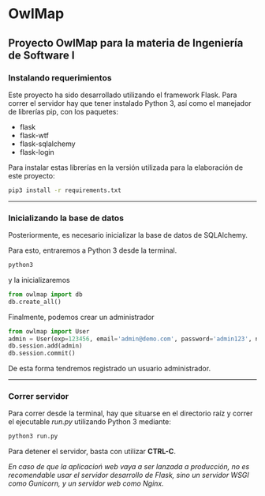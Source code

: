 # OwlMap

## Proyecto OwlMap para la materia de Ingeniería de Software I

### Instalando requerimientos

Este proyecto ha sido desarrollado utilizando el framework Flask. Para correr el servidor hay que tener instalado Python 3, así como el manejador de librerías pip, con los paquetes:

* flask
* flask-wtf
* flask-sqlalchemy
* flask-login

Para instalar estas librerías en la versión utilizada para la elaboración de este proyecto:

```bash
pip3 install -r requirements.txt
```

---
### Inicializando la base de datos
Posteriormente, es necesario inicializar la base de datos de SQLAlchemy.

Para esto, entraremos a Python 3 desde la terminal.

```bash
python3
```

y la inicializaremos

```python
from owlmap import db
db.create_all()
```

Finalmente, podemos crear un administrador

```python
from owlmap import User
admin = User(exp=123456, email='admin@demo.com', password='admin123', nombres='John', apellidos='Doe')
db.session.add(admin)
db.session.commit()
```

De esta forma tendremos registrado un usuario administrador.

---
### Correr servidor
Para correr desde la terminal, hay que situarse en el directorio raíz y correr el ejecutable _run.py_ utilizando Python 3 mediante:

```bash
python3 run.py
```

Para detener el servidor, basta con utilizar **CTRL-C**.

_En caso de que la aplicacioń web vaya a ser lanzada a producción, no es recomendable usar el servidor desarrollo de Flask, sino un servidor WSGI como Gunicorn, y un servidor web como Nginx._
